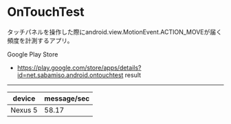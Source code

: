 OnTouchTest
====
タッチパネルを操作した際にandroid.view.MotionEvent.ACTION_MOVEが届く頻度を計測するアプリ。

Google Play Store

* https://play.google.com/store/apps/details?id=net.sabamiso.android.ontouchtest
result
----

|device              |message/sec|
|--------------------|-----------|
|Nexus 5             |     58.17 |


